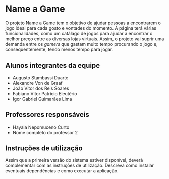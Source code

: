 # Name a Game

O projeto Name a Game tem o objetivo de ajudar pessoas a encontrarem o jogo ideal para cada gosto e vontades do momento. A página terá várias funcionalidades, como um catálago de jogos para ajudar a encontrar o melhor preço entre as diversas lojas virtuais. Assim, o projeto vai suprir uma demanda entre os _gamers_ que gastam muito tempo procurando o jogo e, consequentemente, tendo menos tempo para jogar.

## Alunos integrantes da equipe

* Augusto Stambassi Duarte  
* Alexandre Von de Graaf
* João Vitor dos Reis Soares
* Fabiano Vitor Patrício Eleutério
* Igor Gabriel Guimarães Lima
   
## Professores responsáveis

* Hayala Nepomuceno Curto
* Nome completo do professor 2

## Instruções de utilização

Assim que a primeira versão do sistema estiver disponível, deverá complementar com as instruções de utilização. Descreva como instalar eventuais dependências e como executar a aplicação.
